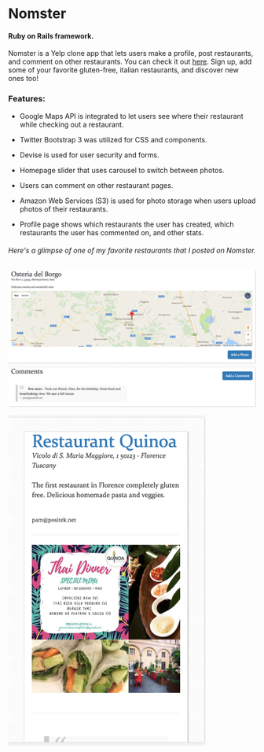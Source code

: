 # Nomster

#### Ruby on Rails framework. 

Nomster is a Yelp clone app that lets users make a profile, post restaurants, and comment on other restaurants. You can check it out [here](https://nomster-pam-willenz.herokuapp.com/). Sign up, add some of your favorite gluten-free, italian restaurants, and discover new ones too!

### Features:
* Google Maps API is integrated to let users see where their restaurant while checking out a restaurant.

* Twitter Bootstrap 3 was utilized for CSS and components.

* Devise is used for user security and forms.

* Homepage slider that uses carousel to switch between photos.

* Users can comment on other restaurant pages.

* Amazon Web Services (S3) is used for photo storage when users upload photos of their restaurants.

* Profile page shows which restaurants the user has created, which restaurants the user has commented on, and other stats.

###### Here's a glimpse of one of my favorite restaurants that I posted on Nomster.
![alt tag](https://github.com/PamBWillenz/Nomster/blob/master/app/assets/images/nomster_screenshot.png)

![alt tag](https://github.com/PamBWillenz/Nomster/blob/master/app/assets/images/nomster_screenshot02.png)

